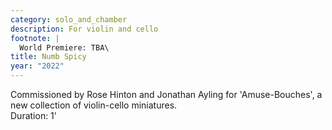 ```yaml
---
category: solo_and_chamber
description: For violin and cello
footnote: |
  World Premiere: TBA\
title: Numb Spicy
year: "2022"
---
```


Commissioned by Rose Hinton and Jonathan Ayling for 'Amuse-Bouches', a new collection of violin-cello miniatures.\
Duration: 1'
